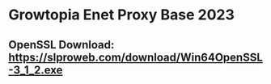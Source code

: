 # Growtopia Enet Proxy Base 2023
## OpenSSL Download: https://slproweb.com/download/Win64OpenSSL-3_1_2.exe


